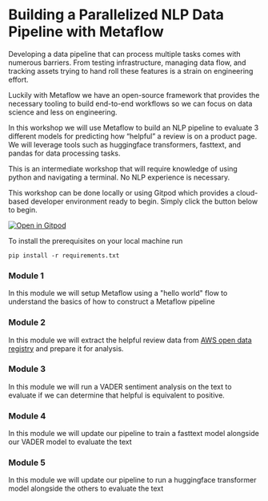 # Building a Parallelized NLP Data Pipeline with Metaflow

Developing a data pipeline that can process multiple tasks comes with numerous barriers. From testing infrastructure, managing data flow, and tracking assets trying to hand roll these features is a strain on engineering effort. 

Luckily with Metaflow we have an open-source framework that provides the necessary tooling to build end-to-end workflows so we can focus on data science and less on engineering.

In this workshop we will use Metaflow to build an NLP pipeline to evaluate 3 different models for predicting how “helpful” a review is on a product page.  We will leverage tools such as huggingface transformers, fasttext, and pandas for data processing tasks.

This is an intermediate workshop that will require knowledge of using python and navigating a terminal. No NLP experience is necessary.

This workshop can be done locally or using Gitpod which provides a cloud-based developer environment ready to begin. Simply click the button below to begin.

[![Open in Gitpod](https://gitpod.io/button/open-in-gitpod.svg)](https://gitpod.io/#https://github.com/banjtheman/odsc_nlp_workshop)   

To install the prerequisites on your local machine run
```
pip install -r requirements.txt
```

### Module 1

In this module we will setup Metaflow using a "hello world" flow to understand the basics of how to construct a Metaflow pipeline

### Module 2

In this module we will extract the helpful review data from [AWS open data registry](https://registry.opendata.aws/helpful-sentences-from-reviews/) and prepare it for analysis. 

### Module 3

In this module we will run a VADER sentiment analysis on the text to evaluate if we can determine that helpful is equivalent to positive.

### Module 4

In this module we will update our pipeline to train a fasttext model alongside our VADER model to evaluate the text

### Module 5

In this module we will update our pipeline to run a huggingface transformer model alongside the others to evaluate the text